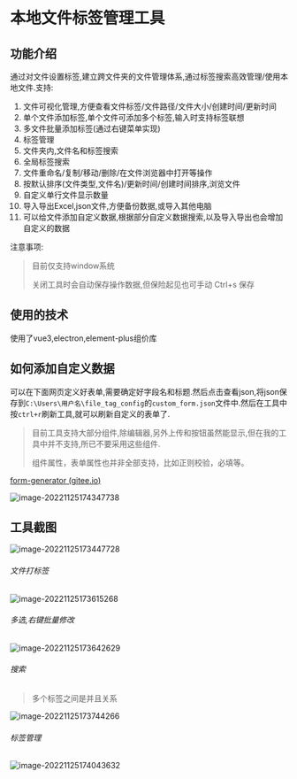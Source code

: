 # 本地文件标签管理工具

## 功能介绍

通过对文件设置标签,建立跨文件夹的文件管理体系,通过标签搜索高效管理/使用本地文件.支持:

1. 文件可视化管理,方便查看文件标签/文件路径/文件大小/创建时间/更新时间
2. 单个文件添加标签,单个文件可添加多个标签,输入时支持标签联想
3. 多文件批量添加标签(通过右键菜单实现)
4. 标签管理
5. 文件夹内,文件名和标签搜索
6. 全局标签搜索
7. 文件重命名/复制/移动/删除/在文件浏览器中打开等操作
8. 按默认排序(文件类型,文件名)/更新时间/创建时间排序,浏览文件
9. 自定义单行文件显示数量
10. 导入导出Excel,json文件,方便备份数据,或导入其他电脑
11. 可以给文件添加自定义数据,根据部分自定义数据搜索,以及导入导出也会增加自定义的数据

注意事项:

> 目前仅支持window系统
>
> 关闭工具时会自动保存操作数据,但保险起见也可手动 Ctrl+s 保存

## 使用的技术

使用了vue3,electron,element-plus组价库

## 如何添加自定义数据

可以在下面网页定义好表单,需要确定好字段名和标题.然后点击查看json,将json保存到`C:\Users\用户名\file_tag_config`的`custom_form.json`文件中.然后在工具中按`ctrl+r`刷新工具,就可以刷新自定义的表单了.

> 目前工具支持大部分组件,除编辑器,另外上传和按钮虽然能显示,但在我的工具中并不支持,所已不要采用这些组件.
>
> 组件属性，表单属性也并非全部支持，比如正则校验，必填等。



[form-generator (gitee.io)](https://mrhj.gitee.io/form-generator/#/)

![image-20221125174347738](D:\Gitee\file-manager\vue3\README.assets\image-20221125174347738.png)

## 工具截图

![image-20221125173447728](D:\Gitee\file-manager\vue3\README.assets\image-20221125173447728.png)



###### 文件打标签

![image-20221125173615268](D:\Gitee\file-manager\vue3\README.assets\image-20221125173615268.png)



###### 多选,右键批量修改

![image-20221125173642629](D:\Gitee\file-manager\vue3\README.assets\image-20221125173642629.png)



###### 搜索

> 多个标签之间是并且关系

 ![image-20221125173744266](D:\Gitee\file-manager\vue3\README.assets\image-20221125173744266.png)

 

######  标签管理

![image-20221125174043632](D:\Gitee\file-manager\vue3\README.assets\image-20221125174043632.png)

